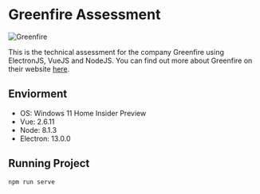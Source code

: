 # Greenfire Assessment

![Greenfire](https://i.imgur.com/LsFjlpt.jpg)

This is the technical assessment for the company Greenfire using ElectronJS, VueJS and NodeJS. You can find out more about Greenfire on their website [here](http://greenfire.io/).

## Enviorment
- OS: Windows 11 Home Insider Preview
- Vue: 2.6.11
- Node: 8.1.3
- Electron: 13.0.0

## Running Project
```
npm run serve
```
